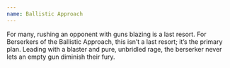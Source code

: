 ```yaml
---
name: Ballistic Approach
---
```

For many, rushing an opponent with guns blazing is a last resort. For Berserkers of the Ballistic Approach, this isn’t a last resort; it’s the primary plan. Leading with a blaster and pure, unbridled rage, the berserker never lets an empty gun diminish their fury.